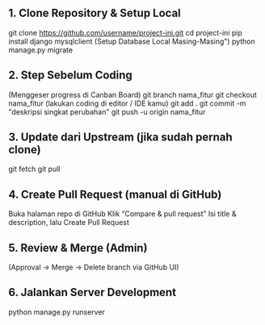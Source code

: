 ## 1. Clone Repository & Setup Local
git clone https://github.com/username/project-ini.git 
cd project-ini 
pip install django mysqlclient 
(Setup Database Local Masing-Masing") 
python manage.py migrate                               

## 2. Step Sebelum Coding
(Menggeser progress di Canban Board) 
git branch nama_fitur 
git checkout nama_fitur 
(lakukan coding di editor / IDE kamu) 
git add . 
git commit -m "deskripsi singkat perubahan" 
git push -u origin nama_fitur

## 3. Update dari Upstream (jika sudah pernah clone) 
git fetch 
git pull

## 4. Create Pull Request (manual di GitHub) 
Buka halaman repo di GitHub 
Klik “Compare & pull request” 
Isi title & description, lalu Create Pull Request

## 5. Review & Merge (Admin) 
(Approval → Merge → Delete branch via GitHub UI)

## 6. Jalankan Server Development 
python manage.py runserver
